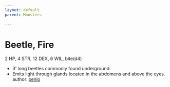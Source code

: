 ```yaml
---
layout: default
parent: Monsters
  
---
```

# Beetle, Fire
2 HP, 4 STR, 12 DEX, 6 WIL, bite(d4)  
- 3’ long beetles commonly found underground.  
- Emits light through glands located in the abdomens and above the eyes.  
author: [xenio](https://xenioinabottle.blogspot.com/2021/02/classic-monsters-for-cairnito-part-1.html)
